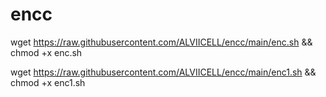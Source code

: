 # encc
wget https://raw.githubusercontent.com/ALVIICELL/encc/main/enc.sh && chmod +x enc.sh

wget https://raw.githubusercontent.com/ALVIICELL/encc/main/enc1.sh && chmod +x enc1.sh

